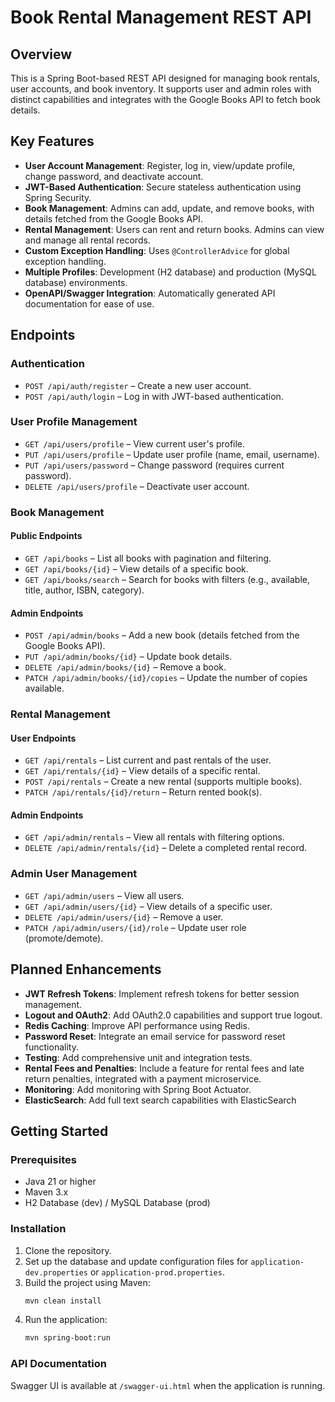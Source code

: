 # Book Rental Management REST API

## Overview
This is a Spring Boot-based REST API designed for managing book rentals, user accounts, and book inventory. It supports user and admin roles with distinct capabilities and integrates with the Google Books API to fetch book details.

## Key Features
- **User Account Management**: Register, log in, view/update profile, change password, and deactivate account.
- **JWT-Based Authentication**: Secure stateless authentication using Spring Security.
- **Book Management**: Admins can add, update, and remove books, with details fetched from the Google Books API.
- **Rental Management**: Users can rent and return books. Admins can view and manage all rental records.
- **Custom Exception Handling**: Uses `@ControllerAdvice` for global exception handling.
- **Multiple Profiles**: Development (H2 database) and production (MySQL database) environments.
- **OpenAPI/Swagger Integration**: Automatically generated API documentation for ease of use.

## Endpoints

### Authentication
- `POST /api/auth/register` – Create a new user account.
- `POST /api/auth/login` – Log in with JWT-based authentication.

### User Profile Management
- `GET /api/users/profile` – View current user's profile.
- `PUT /api/users/profile` – Update user profile (name, email, username).
- `PUT /api/users/password` – Change password (requires current password).
- `DELETE /api/users/profile` – Deactivate user account.

### Book Management
#### Public Endpoints
- `GET /api/books` – List all books with pagination and filtering.
- `GET /api/books/{id}` – View details of a specific book.
- `GET /api/books/search` – Search for books with filters (e.g., available, title, author, ISBN, category).

#### Admin Endpoints
- `POST /api/admin/books` – Add a new book (details fetched from the Google Books API).
- `PUT /api/admin/books/{id}` – Update book details.
- `DELETE /api/admin/books/{id}` – Remove a book.
- `PATCH /api/admin/books/{id}/copies` – Update the number of copies available.

### Rental Management
#### User Endpoints
- `GET /api/rentals` – List current and past rentals of the user.
- `GET /api/rentals/{id}` – View details of a specific rental.
- `POST /api/rentals` – Create a new rental (supports multiple books).
- `PATCH /api/rentals/{id}/return` – Return rented book(s).

#### Admin Endpoints
- `GET /api/admin/rentals` – View all rentals with filtering options.
- `DELETE /api/admin/rentals/{id}` – Delete a completed rental record.

### Admin User Management
- `GET /api/admin/users` – View all users.
- `GET /api/admin/users/{id}` – View details of a specific user.
- `DELETE /api/admin/users/{id}` – Remove a user.
- `PATCH /api/admin/users/{id}/role` – Update user role (promote/demote).

## Planned Enhancements
- **JWT Refresh Tokens**: Implement refresh tokens for better session management.
- **Logout and OAuth2**: Add OAuth2.0 capabilities and support true logout.
- **Redis Caching**: Improve API performance using Redis.
- **Password Reset**: Integrate an email service for password reset functionality.
- **Testing**: Add comprehensive unit and integration tests.
- **Rental Fees and Penalties**: Include a feature for rental fees and late return penalties, integrated with a payment microservice.
- **Monitoring**: Add monitoring with Spring Boot Actuator.
- **ElasticSearch**: Add full text search capabilities with ElasticSearch

## Getting Started
### Prerequisites
- Java 21 or higher
- Maven 3.x
- H2 Database (dev) / MySQL Database (prod)

### Installation
1. Clone the repository.
2. Set up the database and update configuration files for `application-dev.properties` or `application-prod.properties`.
3. Build the project using Maven:
   ```bash
   mvn clean install
   ```
4. Run the application:
   ```bash
   mvn spring-boot:run
   ```

### API Documentation
Swagger UI is available at `/swagger-ui.html` when the application is running.
